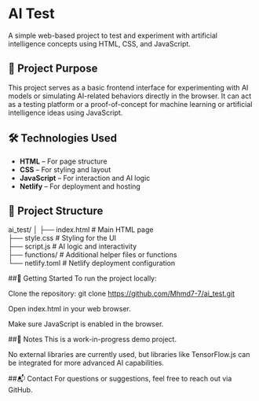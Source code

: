 # AI Test

A simple web-based project to test and experiment with artificial intelligence concepts using HTML, CSS, and JavaScript.

## 🧠 Project Purpose

This project serves as a basic frontend interface for experimenting with AI models or simulating AI-related behaviors directly in the browser. It can act as a testing platform or a proof-of-concept for machine learning or artificial intelligence ideas using JavaScript.

## 🛠️ Technologies Used

- **HTML** – For page structure
- **CSS** – For styling and layout
- **JavaScript** – For interaction and AI logic
- **Netlify** – For deployment and hosting

## 📁 Project Structure

ai_test/
│
├── index.html        # Main HTML page  
├── style.css         # Styling for the UI  
├── script.js         # AI logic and interactivity  
├── functions/        # Additional helper files or functions  
└── netlify.toml      # Netlify deployment configuration  

##🚀 Getting Started
To run the project locally:

Clone the repository:
git clone https://github.com/Mhmd7-7/ai_test.git

Open index.html in your web browser.

Make sure JavaScript is enabled in the browser.

##📌 Notes
This is a work-in-progress demo project.

No external libraries are currently used, but libraries like TensorFlow.js can be integrated for more advanced AI capabilities.

##📬 Contact
For questions or suggestions, feel free to reach out via GitHub.
